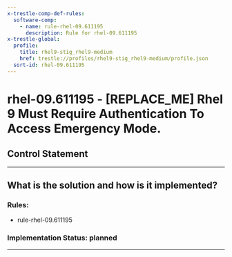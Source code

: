 ```yaml
---
x-trestle-comp-def-rules:
  software-comp:
    - name: rule-rhel-09.611195
      description: Rule for rhel-09.611195
x-trestle-global:
  profile:
    title: rhel9-stig_rhel9-medium
    href: trestle://profiles/rhel9-stig_rhel9-medium/profile.json
  sort-id: rhel-09.611195
---
```


# rhel-09.611195 - \[REPLACE_ME\] Rhel 9 Must Require Authentication To Access Emergency Mode.

## Control Statement

______________________________________________________________________

## What is the solution and how is it implemented?

<!-- For implementation status enter one of: implemented, partial, planned, alternative, not-applicable -->

<!-- Note that the list of rules under ### Rules: is read-only and changes will not be captured after assembly to JSON -->

<!-- Add control implementation description here for control: rhel-09.611195 -->

### Rules:

  - rule-rhel-09.611195

### Implementation Status: planned

______________________________________________________________________
